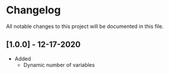 # Changelog

All notable changes to this project will be documented in this file.

## [1.0.0] - 12-17-2020

- Added
  - Dynamic number of variables 
